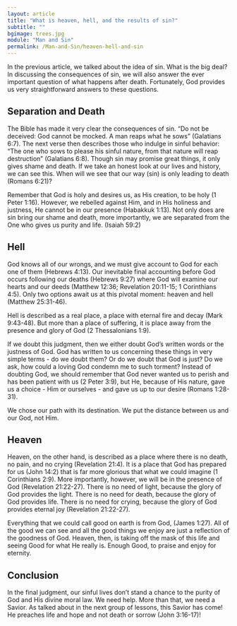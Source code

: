 ```yaml
---
layout: article
title: "What is heaven, hell, and the results of sin?"
subtitle: ""
bgimage: trees.jpg
module: "Man and Sin"
permalink: /Man-and-Sin/heaven-hell-and-sin
---
```


In the previous article, we talked about the idea of sin. What is the big deal? In discussing the consequences of sin, we will also answer the ever important question of what happens after death. Fortunately, God provides us very straightforward answers to these questions.
​ 

## Separation and Death
The Bible has made it very clear the consequences of sin. “Do not be deceived: God cannot be mocked. A man reaps what he sows” (Galatians 6:7). The next verse then describes those who indulge in sinful behavior: “The one who sows to please his sinful nature, from that nature will reap destruction” (Galatians 6:8). Though sin may promise great things, it only gives shame and death. If we take an honest look at our lives and history, we can see this. When will we see that our way (sin) is only leading to death (Romans 6:21)?
 
Remember that God is holy and desires us, as His creation, to be holy (1 Peter 1:16). However, we rebelled against Him, and in His holiness and justness, He cannot be in our presence (Habakkuk 1:13). Not only does are sin bring our shame and death, more importantly, we are separated from the One who gives us purity and life. (Isaiah 59:2)
 
## Hell
God knows all of our wrongs, and we must give account to God for each one of them (Hebrews 4:13). Our inevitable final accounting before God occurs following our deaths (Hebrews 9:27) where God will examine our hearts and our deeds (Matthew 12:36; Revelation 20:11-15; 1 Corinthians 4:5). Only two options await us at this pivotal moment: heaven and hell (Matthew 25:31-46).
 
Hell is described as a real place, a place with eternal fire and decay (Mark 9:43-48). But more than a place of suffering, it is place away from the presence and glory of God (2 Thessalonians 1:9).
 
If we doubt this judgment, then we either doubt God’s written words or the justness of God. God has written to us concerning these things in very simple terms - do we doubt them? Or do we doubt that God is just? Do we ask, how could a loving God condemn me to such torment? Instead of doubting God, we should remember that God never wanted us to perish and has been patient with us (2 Peter 3:9), but He, because of His nature, gave us a choice - Him or ourselves - and gave us up to our desire (Romans 1:28-31).
 
We chose our path with its destination. We put the distance between us and our God, not Him.
 
## Heaven
Heaven, on the other hand, is described as a place where there is no death, no pain, and no crying (Revelation 21:4). It is a place that God has prepared for us (John 14:2) that is far more glorious that what we could imagine (1 Corinthians 2:9). More importantly, however, we will be in the presence of God (Revelation 21:22-27). There is no need of light, because the glory of God provides the light. There is no need for death, because the glory of God provides life. There is no need for crying, because the glory of God provides eternal joy (Revelation 21:22-27).
 
Everything that we could call good on earth is from God, (James 1:27). All of the good we can see and all the good things we enjoy are just a reflection of the goodness of God. Heaven, then, is taking off the mask of this life and seeing Good for what He really is. Enough Good, to praise and enjoy for eternity.
 
## Conclusion
In the final judgment, our sinful lives don’t stand a chance to the purity of God and His divine moral law. We need help. More than that, we need a Savior. As talked about in the next group of lessons, this Savior has come! He preaches life and hope and not death or sorrow       (John 3:16-17)!